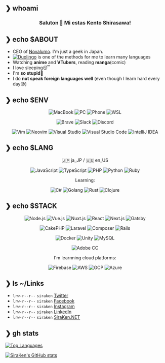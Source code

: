 ## ❯ whoami

<div align="center">

<h3>Saluton 👋 Mi estas Kento Shirasawa!</h3>

</div>

## ❯ echo $ABOUT

- CEO of [Novalumo](https://www.novalumo.llc/). I'm just a geek in Japan.
- [![Duolingo](https://img.shields.io/badge/Duolingo-58CC02?style=flat-square&logo=duolingo&logoColor=white)](https://www.duolingo.com/) is one of the methods for me to learn many languages
- Watching **anime** and **VTubers**, reading **manga**(comic)
- I love sleeping😴
- I'm **so stupid**🤯
- I do **not speak foreign languages well** (even though I learn hard every day😓)

## ❯ echo $ENV

<div align="center">

![MacBook](https://img.shields.io/badge/MacBook%20Pro-macOS%20Ventura-white?style=flat-square&color=e47200&logo=apple)
![PC](https://img.shields.io/badge/PC-Windows%2011-informational?style=flat-square&logo=windows)
![Phone](https://img.shields.io/badge/Phone-iPhone%2014%20Pro-white?style=flat-square&color=9370db&logo=apple)
![WSL](https://img.shields.io/badge/WSL-Ubuntu%2022.04-orange?style=flat-square&logo=ubuntu)

![Brave](https://img.shields.io/badge/Brave-FB542B?style=flat-square&logo=brave&logoColor=white)
![Slack](https://img.shields.io/badge/Slack-4A154B?style=flat-square&logo=slack&logoColor=white)
![Discord](https://img.shields.io/badge/Discord-5865F2?style=flat-square&logo=discord&logoColor=white)

![Vim](https://img.shields.io/badge/Vim-019733?style=flat-square&logo=vim&logoColor=white)
![Neovim](https://img.shields.io/badge/Neovim-57A143?style=flat-square&logo=neovim&logoColor=white)
![Visual Studio](https://img.shields.io/badge/Visual%20Studio-5c2D91?style=flat-square&logo=visualstudio&logoColor=white)
![Visual Studio Code](https://img.shields.io/badge/Visual%20Studio%20Code-007ACC?style=flat-square&logo=visualstudiocode&logoColor=white)
![IntelliJ IDEA](https://img.shields.io/badge/IntelliJ%20IDEA-000000?style=flat-square&logo=intellijidea&logoColor=white)

</div>

## ❯ echo $LANG

<div align="center">

🇯🇵 ja_JP / 🇺🇸 en_US 

![JavaScript](https://img.shields.io/badge/JavaScript-F7DF1E?style=flat-square&logo=javascript&logoColor=white)
![TypeScript](https://img.shields.io/badge/TypeScript-3178C6?style=flat-square&logo=javascript&logoColor=white)
![PHP](https://img.shields.io/badge/PHP-777BB4?style=flat-square&logo=php&logoColor=white)
![Python](https://img.shields.io/badge/Python-3776AB?style=flat-square&logo=python&logoColor=white)
![Ruby](https://img.shields.io/badge/Ruby-CC342D?style=flat-square&logo=Ruby&logoColor=white)

Learning:

![C#](https://img.shields.io/badge/C%23-239120?style=flat-square&logo=c-sharp&logoColor=white)
![Golang](https://img.shields.io/badge/Golang-00ADD8?style=flat-square&logo=go&logoColor=white)
![Rust](https://img.shields.io/badge/Rust-C36241?style=flat-square&logo=rust&logoColor=white)
![Clojure](https://img.shields.io/badge/Clojure-5881D8?style=flat-square&logo=clojure&logoColor=white)

</div>

## ❯ echo $STACK

<div align="center">

![Node.js](https://img.shields.io/badge/Node.js-339933?style=flat-square&logo=node.js&logoColor=white)
![Vue.js](https://img.shields.io/badge/Vue.js-4FC08D?style=flat-square&logo=vue.js&logoColor=white)
![Nuxt.js](https://img.shields.io/badge/Nuxt.js-00DC82?style=flat-square&logo=nuxt.js&logoColor=white)
![React](https://img.shields.io/badge/React-61DAFB?style=flat-square&logo=react&logoColor=white)
![Next.js](https://img.shields.io/badge/Next.js-000000?style=flat-square&logo=next.js&logoColor=white)
![Gatsby](https://img.shields.io/badge/Gatsby-663399?style=flat-square&logo=gatsby&logoColor=white)

![CakePHP](https://img.shields.io/badge/CakePHP-D33C43?style=flat-square&logo=cakephp&logoColor=white)
![Laravel](https://img.shields.io/badge/Laravel-FF2D20?style=flat-square&logo=laravel&logoColor=white)
![Composer](https://img.shields.io/badge/Composer-885630?style=flat-square&logo=composer&logoColor=white)
![Rails](https://img.shields.io/badge/Rails-CC0000?style=flat-square&logo=rubyonrails&logoColor=white)

![Docker](https://img.shields.io/badge/Docker-2496ED?style=flat-square&logo=docker&logoColor=white)
![Unity](https://img.shields.io/badge/Unity-333333?style=flat-square&logo=unity)
![MySQL](https://img.shields.io/badge/MySQL-4479A1?style=flat-square&logo=mysql&logoColor=white)

![Adobe CC](https://img.shields.io/badge/Adobe%20Creative%20Cloud-DA1F26?style=flat-square&logo=adobecreativecloud)

I'm learnning cloud platforms:

![Firebase](https://img.shields.io/badge/Firebase-FFCA28?style=flat-square&logo=firebase&logoColor=white)
![AWS](https://img.shields.io/badge/AWS-232F3E?style=flat-square&logo=amazonaws&logoColor=white)
![GCP](https://img.shields.io/badge/GCP-4285F4?style=flat-square&logo=googlecloud&logoColor=white)
![Azure](https://img.shields.io/badge/Azure-0078D7?style=flat-square&logo=microsoftazure&logoColor=white)

</div>

## ❯ ls ~/Links

- `lrw-r--r--` `siraken` [Twitter](https://twitter.com/shirasawa_kento)
- `lrw-r--r--` `siraken` [Facebook](https://www.facebook.com/shirasawa.kento/)
- `lrw-r--r--` `siraken` [Instagram](https://www.instagram.com/shirasawa_kento/)
- `lrw-r--r--` `siraken` [LinkedIn](https://www.linkedin.com/in/siraken/)
- `lrw-r--r--` `siraken` [SiraKen.NET](https://www.siraken.net/)

## ❯ gh stats

<!-- [![Top Languages](https://github-readme-stats.vercel.app/api/top-langs/?username=SiraKen&langs_count=10&layout=compact&hide=html,javascript,css,scss,shaderlab,hlsl,jupyter%20notebook)](https://github.com/anuraghazra/github-readme-stats) -->
[![Top Languages](https://github-readme-stats.vercel.app/api/top-langs/?username=SiraKen&langs_count=10&theme=tokyonight&layout=compact&hide=html,javascript,css,scss,shaderlab,hlsl,jupyter%20notebook)](https://github.com/anuraghazra/github-readme-stats)

<!-- [![SiraKen's GitHub stats](https://github-readme-stats.vercel.app/api?username=SiraKen&show_icons=true&count_private=true)](https://github.com/anuraghazra/github-readme-stats) -->
[![SiraKen's GitHub stats](https://github-readme-stats.vercel.app/api?username=SiraKen&show_icons=true&count_private=true&theme=tokyonight)](https://github.com/anuraghazra/github-readme-stats)
